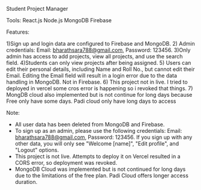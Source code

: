 Student Project Manager


Tools:
React.js
Node.js
MongoDB
Firebase


Features: 

1)Sign up and login data are configured to Firebase and MongoDB.
2) Admin credentials: Email: bharathsara788@gmail.com, Password: 123456.
3)Only admin has access to add projects, view all projects, and use the search field.
4)Students can only view projects after being assigned.
5) Users can edit their personal details, including Name and Roll No., but cannot edit their Email. Editing the Email field will result in a login error due to the data handling in MongoDB. Not in Firebase.
6) This project not in live. I tried to deployed in vercel some cros error is happening so i revoked that things.
7) MongDB cloud also implemented but is not continue for long days because Free only have some days. Padi cloud only have long days to access

Note:
* All user data has been deleted from MongoDB and Firebase.
* To sign up as an admin, please use the following credentials: Email: bharathsara788@gmail.com, Password: 123456. If you sign up with any other data, you will only see "Welcome [name]", "Edit profile", and "Logout" options.
* This project is not live. Attempts to deploy it on Vercel resulted in a CORS error, so deployment was revoked.
* MongoDB Cloud was implemented but is not continued for long days due to the limitations of the free plan. Padi Cloud offers longer access duration.

